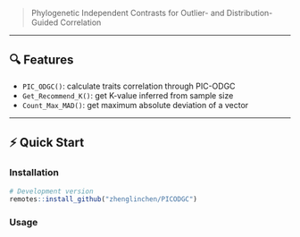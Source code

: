 
> Phylogenetic Independent Contrasts for Outlier- and Distribution-Guided Correlation

---

## 🔍 Features

- `PIC_ODGC()`: calculate traits correlation through PIC-ODGC
- `Get_Recommend_K()`: get K-value inferred from sample size
- `Count_Max_MAD()`: get maximum absolute deviation of a vector 


---

## ⚡ Quick Start

### Installation

```r
# Development version
remotes::install_github("zhenglinchen/PICODGC")

```
### Usage
```r

